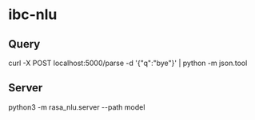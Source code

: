# ibc-nlu

Query
-----
curl -X POST localhost:5000/parse -d '{"q":"bye"}' | python -m json.tool

Server
------
python3 -m rasa_nlu.server --path model
